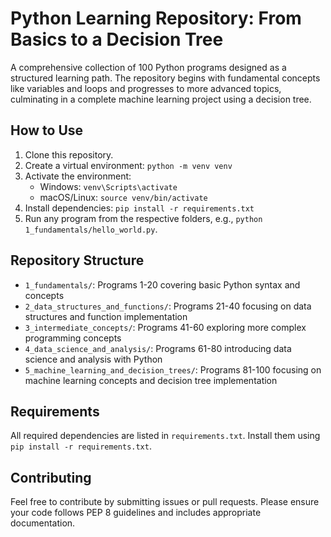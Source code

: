# Python Learning Repository: From Basics to a Decision Tree

A comprehensive collection of 100 Python programs designed as a structured learning path. The repository begins with fundamental concepts like variables and loops and progresses to more advanced topics, culminating in a complete machine learning project using a decision tree.

## How to Use

1. Clone this repository.
2. Create a virtual environment: `python -m venv venv`
3. Activate the environment:
   - Windows: `venv\Scripts\activate`
   - macOS/Linux: `source venv/bin/activate`
4. Install dependencies: `pip install -r requirements.txt`
5. Run any program from the respective folders, e.g., `python 1_fundamentals/hello_world.py`.

## Repository Structure

- `1_fundamentals/`: Programs 1-20 covering basic Python syntax and concepts
- `2_data_structures_and_functions/`: Programs 21-40 focusing on data structures and function implementation
- `3_intermediate_concepts/`: Programs 41-60 exploring more complex programming concepts
- `4_data_science_and_analysis/`: Programs 61-80 introducing data science and analysis with Python
- `5_machine_learning_and_decision_trees/`: Programs 81-100 focusing on machine learning concepts and decision tree implementation

## Requirements

All required dependencies are listed in `requirements.txt`. Install them using `pip install -r requirements.txt`.

## Contributing

Feel free to contribute by submitting issues or pull requests. Please ensure your code follows PEP 8 guidelines and includes appropriate documentation.
